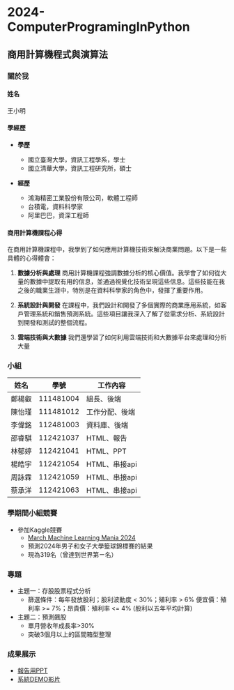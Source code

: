 # 2024-ComputerProgramingInPython
## 商用計算機程式與演算法
### 關於我

#### 姓名
王小明

#### 學經歷
- **學歷**
  - 國立臺灣大學，資訊工程學系，學士
  - 國立清華大學，資訊工程研究所，碩士

- **經歷**
  - 鴻海精密工業股份有限公司，軟體工程師
  - 台積電，資料科學家
  - 阿里巴巴，資深工程師

#### 商用計算機課程心得
在商用計算機課程中，我學到了如何應用計算機技術來解決商業問題。以下是一些具體的心得體會：

1. **數據分析與處理**
   商用計算機課程強調數據分析的核心價值。我學會了如何從大量的數據中提取有用的信息，並通過視覺化技術呈現這些信息。這些技能在我之後的職業生涯中，特別是在資料科學家的角色中，發揮了重要作用。

2. **系統設計與開發**
   在課程中，我們設計和開發了多個實際的商業應用系統，如客戶管理系統和銷售預測系統。這些項目讓我深入了解了從需求分析、系統設計到開發和測試的整個流程。

3. **雲端技術與大數據**
   我們還學習了如何利用雲端技術和大數據平台來處理和分析大量

### 小組
| 姓名 | 學號 | 工作內容 |
|-------|-------|-------|
| 鄭楊叡 | 111481004 | 組長、後端 |
| 陳怡瑾 | 111481012 | 工作分配、後端 |
| 李偉銘 | 112481003 | 資料庫、後端 |
| 邵睿騏 | 112421037 | HTML、報告 |
| 林郁婷 | 112421041 | HTML、PPT |
| 楊皓宇 | 112421054 | HTML、串接api |
| 周詠霖 | 112421059 | HTML、串接api |
| 蔡承洋 | 112421063 | HTML、串接api |

### 學期間小組競賽
- 參加Kaggle競賽
  - [March Machine Learning Mania 2024](https://www.kaggle.com/competitions/march-machine-learning-mania-2024)
  - 預測2024年男子和女子大學籃球錦標賽的結果
  - 現為319名（曾達到世界第ㄧ名）

### 專題
- 主題一：存股股票程式分析
  - 篩選條件：每年發放股利；股利波動度 < 30%；殖利率 > 6% 便宜價：殖利率 >= 7%；昂貴價：殖利率 <= 4% (股利以五年平均計算)
- 主題二：預測飆股 </br>
  - 單月營收年成長率>30% </br>
  - 突破3個月以上的區間箱型整理

### 成果展示
- [報告用PPT](https://www.canva.com/design/DAGCBGLDC90/1TrzQfKHWJiNC0_z26-lcw/edit?utm_content=DAGCBGLDC90&utm_campaign=designshare&utm_medium=link2&utm_source=sharebutton)</br>
- [系統DEMO影片](https://www.youtube.com/watch?v=X-0GFfpIMTc)
